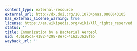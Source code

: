 ```yaml
---
content_type: external-resource
external_url: http://dx.doi.org/10.1073/pnas.0800043105
has_external_license_warning: true
license: https://en.wikipedia.org/wiki/All_rights_reserved
status: ''
title: Immunization by a Bacterial Aerosol
uid: 43b195ca-4182-4298-8e7c-416253628feb
wayback_url: ''
---
```

